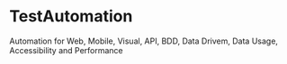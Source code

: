 # TestAutomation
Automation for Web, Mobile, Visual, API, BDD, Data Drivem, Data Usage, Accessibility and Performance 
